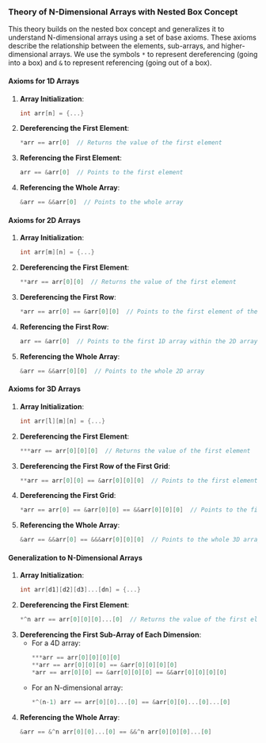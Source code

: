 ### Theory of N-Dimensional Arrays with Nested Box Concept

This theory builds on the nested box concept and generalizes it to understand N-dimensional arrays using a set of base axioms. These axioms describe the relationship between the elements, sub-arrays, and higher-dimensional arrays. We use the symbols `*` to represent dereferencing (going into a box) and `&` to represent referencing (going out of a box).

#### Axioms for 1D Arrays

1. **Array Initialization**:
   ```c
   int arr[n] = {...}
   ```
2. **Dereferencing the First Element**:
   ```c
   *arr == arr[0]  // Returns the value of the first element
   ```
3. **Referencing the First Element**:
   ```c
   arr == &arr[0]  // Points to the first element
   ```
4. **Referencing the Whole Array**:
   ```c
   &arr == &&arr[0]  // Points to the whole array
   ```

#### Axioms for 2D Arrays

1. **Array Initialization**:
   ```c
   int arr[m][n] = {...}
   ```
2. **Dereferencing the First Element**:
   ```c
   **arr == arr[0][0]  // Returns the value of the first element
   ```
3. **Dereferencing the First Row**:
   ```c
   *arr == arr[0] == &arr[0][0]  // Points to the first element of the first 1D array within the 2D array
   ```
4. **Referencing the First Row**:
   ```c
   arr == &arr[0]  // Points to the first 1D array within the 2D array
   ```
5. **Referencing the Whole Array**:
   ```c
   &arr == &&arr[0][0]  // Points to the whole 2D array
   ```

#### Axioms for 3D Arrays

1. **Array Initialization**:
   ```c
   int arr[l][m][n] = {...}
   ```
2. **Dereferencing the First Element**:
   ```c
   ***arr == arr[0][0][0]  // Returns the value of the first element
   ```
3. **Dereferencing the First Row of the First Grid**:
   ```c
   **arr == arr[0][0] == &arr[0][0][0]  // Points to the first element of the first 1D array within the first 2D array
   ```
4. **Dereferencing the First Grid**:
   ```c
   *arr == arr[0] == &arr[0][0] == &&arr[0][0][0]  // Points to the first 2D array within the 3D array
   ```
5. **Referencing the Whole Array**:
   ```c
   &arr == &&arr[0] == &&&arr[0][0][0]  // Points to the whole 3D array
   ```

#### Generalization to N-Dimensional Arrays

1. **Array Initialization**:
   ```c
   int arr[d1][d2][d3]...[dn] = {...}
   ```
2. **Dereferencing the First Element**:
   ```c
   *^n arr == arr[0][0][0]...[0]  // Returns the value of the first element
   ```
3. **Dereferencing the First Sub-Array of Each Dimension**:
   - For a 4D array:
     ```c
     ***arr == arr[0][0][0][0]
     **arr == arr[0][0][0] == &arr[0][0][0][0]
     *arr == arr[0][0] == &arr[0][0][0] == &&arr[0][0][0][0]
     ```
   - For an N-dimensional array:
     ```c
     *^(n-1) arr == arr[0][0]...[0] == &arr[0][0]...[0]...[0]
     ```
4. **Referencing the Whole Array**:
   ```c
   &arr == &^n arr[0][0]...[0] == &&^n arr[0][0][0]...[0]
   ```
